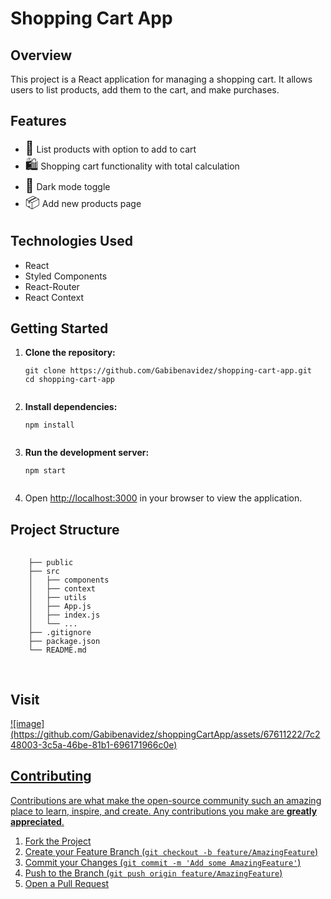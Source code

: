 <!DOCTYPE html>
<html lang="en">
<head>
  <meta charset="UTF-8">
  <meta name="viewport" content="width=device-width, initial-scale=1.0">
</head>
<body>
  <h1>Shopping Cart App</h1>

  <h2>Overview</h2>
  <p>This project is a React application for managing a shopping cart. It allows users to list products, add them to the cart, and make purchases.</p>

  <h2>Features</h2>
  <ul>
    <li><span style="font-size: 1.5em;">🛒</span> List products with option to add to cart</li>
    <li><span style="font-size: 1.5em;">🛍️</span> Shopping cart functionality with total calculation</li>
    <li><span style="font-size: 1.5em;">🌙</span> Dark mode toggle</li>
    <li><span style="font-size: 1.5em;">📦</span> Add new products page</li>
  </ul>

  <h2>Technologies Used</h2>
  <ul>
    <li>React</li>
    <li>Styled Components</li>
    <li>React-Router</li>
    <li>React Context</li>
  </ul>

  <h2>Getting Started</h2>
  <ol>
    <li><strong>Clone the repository:</strong>
      <pre><code>git clone https://github.com/Gabibenavidez/shopping-cart-app.git
cd shopping-cart-app
      </code></pre>
    </li>
    <li><strong>Install dependencies:</strong>
      <pre><code>npm install
      </code></pre>
    </li>
    <li><strong>Run the development server:</strong>
      <pre><code>npm start
      </code></pre>
    </li>
    <li>Open <a href="http://localhost:3000" target="_blank">http://localhost:3000</a> in your browser to view the application.</li>
  </ol>

  <h2>Project Structure</h2>
  <pre>
  <code>
    ├── public
    ├── src
    │   ├── components
    │   ├── context
    │   ├── utils
    │   ├── App.js
    │   ├── index.js
    │   └── ...
    ├── .gitignore
    ├── package.json
    └── README.md
  </code>
  </pre>

  <h2>Visit <a href="https://shopping-cart-app-v01.netlify.app"></h2>
  ![image](https://github.com/Gabibenavidez/shoppingCartApp/assets/67611222/7c248003-3c5a-46be-81b1-696171966c0e)


  <h2>Contributing</h2>
  <p>Contributions are what make the open-source community such an amazing place to learn, inspire, and create. Any contributions you make are <strong>greatly appreciated</strong>.</p>
  <ol>
    <li>Fork the Project</li>
    <li>Create your Feature Branch (<code>git checkout -b feature/AmazingFeature</code>)</li>
    <li>Commit your Changes (<code>git commit -m 'Add some AmazingFeature'</code>)</li>
    <li>Push to the Branch (<code>git push origin feature/AmazingFeature</code>)</li>
    <li>Open a Pull Request</li>
  </ol>

</body>
</html>

